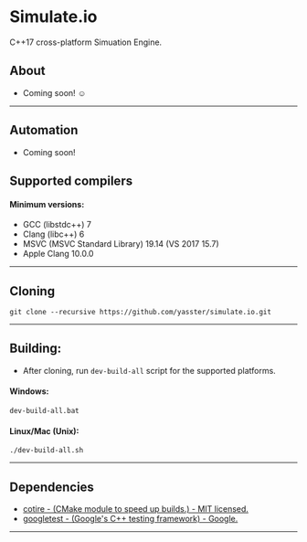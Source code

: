 # Simulate.io

C++17 cross-platform Simuation Engine.


## About
- Coming soon! :relaxed:
---

## Automation

- Coming soon!

## Supported compilers

#### Minimum versions:
- GCC (libstdc++) 7
- Clang (libc++) 6
- MSVC (MSVC Standard Library) 19.14 (VS 2017 15.7)
- Apple Clang 10.0.0
---

## Cloning

```
git clone --recursive https://github.com/yasster/simulate.io.git
```

---

## Building:
- After cloning, run ```dev-build-all``` script for the supported platforms.
#### Windows:
```
dev-build-all.bat
```
#### Linux/Mac (Unix): 

```
./dev-build-all.sh
```
---

## Dependencies
- <a href="https://github.com/sakra/cotire" target="_blank"> cotire - (CMake module to speed up builds.) - MIT licensed.</a>
- <a href="https://github.com/google/googletest" target="_blank">googletest - (Google's C++ testing framework) - Google.</a>

---
